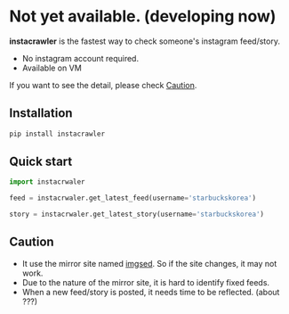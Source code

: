 # Not yet available. (developing now)

**instacrawler** is the fastest way to check someone's instagram feed/story.
- No instagram account required.
- Available on VM

If you want to see the detail, please check [Caution](#caution).

## Installation
```bash
pip install instacrawler
```

## Quick start
```py
import instacrwaler

feed = instacrwaler.get_latest_feed(username='starbuckskorea')

story = instacrwaler.get_latest_story(username='starbuckskorea')
```

## Caution
- It use the mirror site named [imgsed](https://imgsed.com/). So if the site changes, it may not work.
- Due to the nature of the mirror site, it is hard to identify fixed feeds.
- When a new feed/story is posted, it needs time to be reflected. (about ???)
